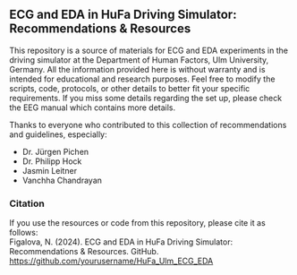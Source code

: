 ## ECG and EDA in HuFa Driving Simulator: Recommendations & Resources  
This repository is a source of materials for ECG and EDA experiments in the driving simulator at the Department of Human Factors, Ulm University, Germany. All the information provided here is without warranty and is intended for educational and research purposes. Feel free to modify the scripts, code, protocols, or other details to better fit your specific requirements. If you miss some details regarding the set up, please check the EEG manual which contains more details.     

Thanks to everyone who contributed to this collection of recommendations and guidelines, especially:
- Dr. Jürgen Pichen
- Dr. Philipp Hock
- Jasmin Leitner
- Vanchha Chandrayan

### Citation
If you use the resources or code from this repository, please cite it as follows:<br />
Figalova, N. (2024). ECG and EDA in HuFa Driving Simulator: Recommendations & Resources. GitHub. https://github.com/yourusername/HuFa_Ulm_ECG_EDA
